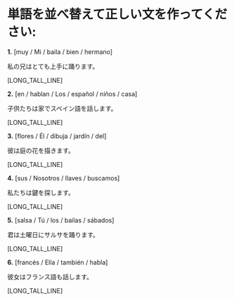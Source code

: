 # 単語を並べ替えて正しい文を作ってください:

**1.** [muy / Mi / baila / bien / hermano]

私の兄はとても上手に踊ります。

[LONG_TALL_LINE]

**2.** [en / hablan / Los / español / niños / casa]

子供たちは家でスペイン語を話します。

[LONG_TALL_LINE]

**3.** [flores / Él / dibuja / jardín / del]

彼は庭の花を描きます。

[LONG_TALL_LINE]

**4.** [sus / Nosotros / llaves / buscamos]

私たちは鍵を探します。

[LONG_TALL_LINE]

**5.** [salsa / Tú / los / bailas / sábados]

君は土曜日にサルサを踊ります。

[LONG_TALL_LINE]

**6.** [francés / Ella / también / habla]

彼女はフランス語も話します。

[LONG_TALL_LINE]
